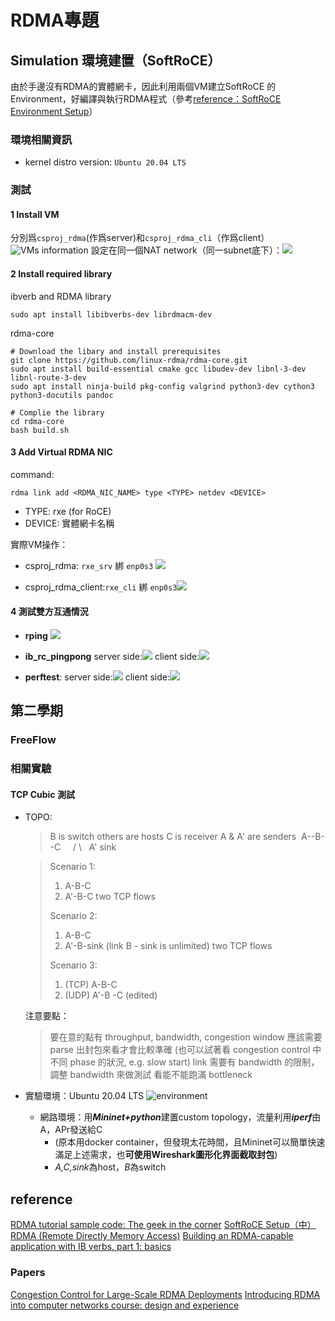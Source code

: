# RDMA專題

## Simulation 環境建置（SoftRoCE）
由於手邊沒有RDMA的實體網卡，因此利用兩個VM建立SoftRoCE 的Environment，好編譯與執行RDMA程式（參考[reference：SoftRoCE Environment Setup](https://ksld154.github.io/2020/12/06/SoftRoCE-Setup.html)）

### 環境相關資訊
* kernel distro version: ```Ubuntu 20.04 LTS```

### 測試
#### 1 Install VM
分別爲```csproj_rdma```(作爲server)和```csproj_rdma_cli```（作爲client）
![VMs information](https://i.imgur.com/XyCQP21.png)
設定在同一個NAT network（同一subnet底下）：![](https://i.imgur.com/n6oRNcv.png)


#### 2 Install required library
ibverb and RDMA library
```
sudo apt install libibverbs-dev librdmacm-dev
```
rdma-core
```
# Download the libary and install prerequisites
git clone https://github.com/linux-rdma/rdma-core.git
sudo apt install build-essential cmake gcc libudev-dev libnl-3-dev libnl-route-3-dev 
sudo apt install ninja-build pkg-config valgrind python3-dev cython3 python3-docutils pandoc
```
```
# Complie the library
cd rdma-core
bash build.sh
```
#### 3 Add Virtual RDMA NIC
command:
```
rdma link add <RDMA_NIC_NAME> type <TYPE> netdev <DEVICE>
```
* TYPE: rxe (for RoCE)
* DEVICE: 實體網卡名稱

實際VM操作：
* csproj_rdma: ```rxe_srv``` 綁 ```enp0s3``` ![](https://i.imgur.com/h3czt6I.png)

* csproj_rdma_client:```rxe_cli``` 綁 ```enp0s3```![](https://i.imgur.com/DI6pjOA.png)

#### 4 測試雙方互通情況
* **rping**
  ![](https://i.imgur.com/QdrjwV5.png)

* **ib_rc_pingpong**
  server side:![](https://i.imgur.com/mkJ3ZCp.png)
  client side:![](https://i.imgur.com/k246H3k.png)

* **perftest**:
  server side:![](https://i.imgur.com/L2B0beq.png)
  client side:![](https://i.imgur.com/ERapkB4.png)

## 第二學期

### FreeFlow

### 相關實驗 
#### TCP Cubic 測試
* TOPO:
  > B is switch
  > others are hosts
  > C is receiver
  > A & A' are senders
  > $~$A--B--C
  > $~~~~$/$~$\\
  > $~$  A'  sink

  > Scenario 1:
  > 1. A-B-C
  > 2. A'-B-C
  >    two TCP flows
  > 
  > Scenario 2:
  > 1. A-B-C
  > 2. A'-B-sink
  >    (link B - sink is unlimited)
  >    two TCP flows
  > 
  > Scenario 3:
  > 1. (TCP) A-B-C
  > 2. (UDP) A'-B -C (edited) 

  注意要點：
  > 要在意的點有 throughput, bandwidth, congestion window
  > 應該需要 parse 出封包來看才會比較準確
  > (也可以試著看 congestion control 中不同 phase 的狀況, e.g.  slow start)
  > link 需要有 bandwidth 的限制，調整 bandwidth  來做測試
  > 看能不能跑滿 bottleneck

* 實驗環境：Ubuntu 20.04 LTS
  ![environment](https://i.imgur.com/vZmdfbC.png)
  * 網路環境：用***Mininet+python***建置custom topology，流量利用***iperf***由A，APr發送給C
    * (原本用docker container，但發現太花時間，且Mininet可以簡單快速滿足上述需求，也**可使用Wireshark圖形化界面截取封包**)
    * *A,C,sink*為host，*B*為switch
      
    

## reference
[RDMA tutorial sample code: The geek in the corner](https://github.com/tarickb/the-geek-in-the-corner)
[SoftRoCE Setup（中）](https://ksld154.github.io/2020/12/06/SoftRoCE-Setup.html)
[RDMA (Remote Directly Memory Access)](https://ithelp.ithome.com.tw/articles/10226640)
[Building an RDMA-capable application with IB verbs, part 1: basics](https://thegeekinthecorner.wordpress.com/2010/08/13/building-an-rdma-capable-application-with-ib-verbs-part-1-basics/)
### Papers
[Congestion Control for Large-Scale RDMA Deployments](https://conferences.sigcomm.org/sigcomm/2015/pdf/papers/p523.pdf)
[Introducing RDMA into computer networks course: design and experience](https://dl.acm.org/doi/pdf/10.5555/3280489.3280501)